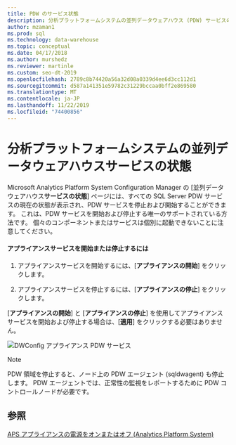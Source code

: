```yaml
---
title: PDW のサービス状態
description: 分析プラットフォームシステムの並列データウェアハウス (PDW) サービスの状態。
author: mzaman1
ms.prod: sql
ms.technology: data-warehouse
ms.topic: conceptual
ms.date: 04/17/2018
ms.author: murshedz
ms.reviewer: martinle
ms.custom: seo-dt-2019
ms.openlocfilehash: 2789c8b74420a56a32d08a0339d4ee6d3cc112d1
ms.sourcegitcommit: d587a141351e59782c31229bccaa0bff2e869580
ms.translationtype: MT
ms.contentlocale: ja-JP
ms.lasthandoff: 11/22/2019
ms.locfileid: "74400856"
---
```

# <a name="parallel-data-warehouse-services-status-for-analytics-platform-system"></a>分析プラットフォームシステムの並列データウェアハウスサービスの状態
Microsoft Analytics Platform System Configuration Manager の [並列データウェアハウス**サービスの状態**] ページには、すべての SQL Server PDW サービスの現在の状態が表示され、PDW サービスを停止および開始することができます。 これは、PDW サービスを開始および停止する唯一のサポートされている方法です。 個々のコンポーネントまたはサービスは個別に起動できないことに注意してください。  
  
#### <a name="to-start-or-stop-the-appliance-services"></a>アプライアンスサービスを開始または停止するには  
  
1.  アプライアンスサービスを開始するには、[**アプライアンスの開始**] をクリックします。  
  
2.  アプライアンスサービスを停止するには、[**アプライアンスの停止**] をクリックします。  
  
[**アプライアンスの開始**] と [**アプライアンスの停止**] を使用してアプライアンスサービスを開始および停止する場合は、[**適用**] をクリックする必要はありません。  
  
![DWConfig アプライアンス PDW サービス](./media/pdw-services-status/SQL_Server_PDW_DWConfig_ApplPDWServices.png "SQL_Server_PDW_DWConfig_ApplPDWServices")  
  
> [!NOTE]  
> PDW 領域を停止すると、ノード上の PDW エージェント (sqldwagent) も停止します。 PDW エージェントでは、正常性の監視をレポートするために PDW コントロールノードが必要です。  
  
## <a name="see-also"></a>参照  
[APS アプライアンスの電源をオンまたはオフ &#40;Analytics Platform System&#41;](power-the-aps-appliance-on-or-off.md)  
  
